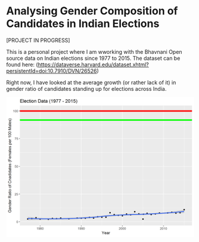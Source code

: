 # Analysing Gender Composition of Candidates in Indian Elections
[PROJECT IN PROGRESS]

This is a personal project where I am wworking with the Bhavnani Open source data on Indian elections since 1977 to 2015. The dataset can be found here: (https://dataverse.harvard.edu/dataset.xhtml?persistentId=doi:10.7910/DVN/26526)

Right now, I have looked at the average growth (or rather lack of it) in gender ratio of candidates standing up for elections across India. 


![Gender Ratio since 1977 to 2015 for state and general elections. (Data for 2010 not available)](https://github.com/ShikharY/Elections_Data_Analysis/blob/master/Plots/National_Average_Gender_Ratio_Trend.png)
